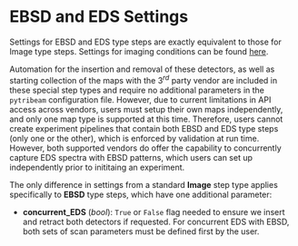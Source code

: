 # EBSD and EDS Settings

Settings for EBSD and EDS type steps are exactly equivalent to those for Image type steps. Settings for imaging conditions can be found [here](../image/index.html).

Automation for the insertion and removal of these detectors, as well as starting collection of the maps with the $3^{rd}$ party vendor are included in these special step types and require no additional parameters in the ``pytribeam`` configuration file. However, due to current limitations in API access across vendors, users must setup their own maps independently, and only one map type is supported at this time. Therefore, users cannot create experiment pipelines that contain both EBSD and EDS type steps (only one or the other), which is enforced by validation at run time. However, both supported vendors do offer the capability to concurrently capture EDS spectra with EBSD patterns, which users can set up independently prior to inititaing an experiment.

The only difference in settings from a standard **Image** step type applies specifically to **EBSD** type steps, which have one additional parameter:

- **concurrent_EDS** (*bool*): `True` or `False` flag needed to ensure we insert and retract both detectors if requested. For concurrent EDS with EBSD, both sets of scan parameters must be defined first by the user.
